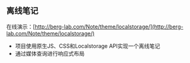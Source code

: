 ## 离线笔记

在线演示：[http://berg-lab.com/Note/theme/localstorage/](http://berg-lab.com/Note/theme/localstorage/)

* 项目使用原生JS、CSS和Localstorage API实现一个离线笔记
* 通过媒体查询进行响应式布局